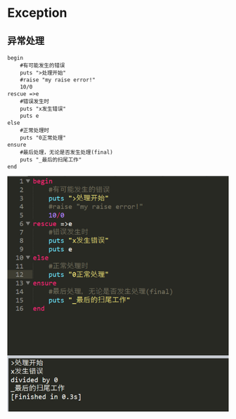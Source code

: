# Exception

## 异常处理

```text
begin
	#有可能发生的错误
	puts ">处理开始"
	#raise "my raise error!"
	10/0
rescue =>e
	#错误发生时
	puts "x发生错误"
	puts e
else 
	#正常处理时
	puts "0正常处理"
ensure
	#最后处理，无论是否发生处理(final)
	puts "_最后的扫尾工作"
end
```

![](../.gitbook/assets/image%20%28102%29.png)

